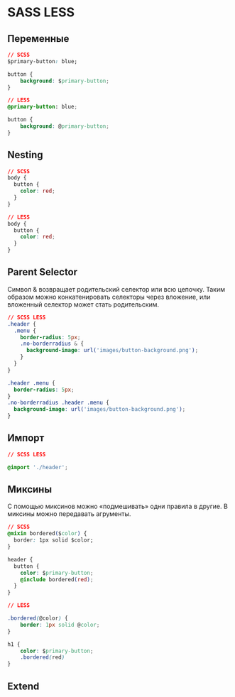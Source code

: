 # SASS LESS

## Переменные

```css
// SCSS
$primary-button: blue;

button {
    background: $primary-button;
}

// LESS
@primary-button: blue;

button {
    background: @primary-button;
}
```

## Nesting

```css
// SCSS
body {
  button {
    color: red;
  }
}

// LESS
body {
  button {
    color: red;
  }
}
```

## Parent Selector

Символ & возвращает родительский селектор или всю цепочку. Таким образом можно конкатенировать селекторы через вложение, или вложенный селектор может стать родительским.

```css
// SCSS LESS
.header {
  .menu {
    border-radius: 5px;
    .no-borderradius & {
      background-image: url('images/button-background.png');
    }
  }
}

.header .menu {
  border-radius: 5px;
}
.no-borderradius .header .menu {
  background-image: url('images/button-background.png');
}
```

## Импорт

```css
// SCSS LESS

@import './header';
```

## Миксины

С помощью миксинов можно «подмешивать» одни правила в другие. В миксины можно передавать агрументы.

```css
// SCSS
@mixin bordered($color) {
  border: 1px solid $color;
}

header {
  button {
    color: $primary-button;
    @include bordered(red);
  }
}

// LESS

.bordered(@color) {
    border: 1px solid @color;
}

h1 {
    color: $primary-button;
    .bordered(red)
}

```

## Extend





